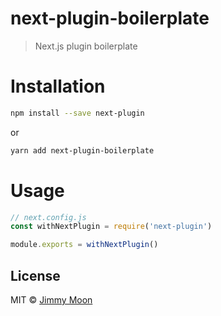 # next-plugin-boilerplate

> Next.js plugin boilerplate

# Installation

```sh
npm install --save next-plugin
```
or

```sh
yarn add next-plugin-boilerplate
```

# Usage

```js
// next.config.js
const withNextPlugin = require('next-plugin')

module.exports = withNextPlugin()
```

## License

MIT © [Jimmy Moon](https://ragingwind.me)
